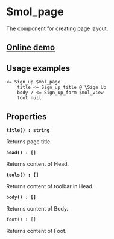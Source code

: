 # $mol_page

The component for creating page layout.

## [Online demo](http://eigenmethod.github.io/mol/#demo=mol_page)

## Usage examples

```
<= Sign_up $mol_page
	title <= Sign_up_title @ \Sign Up
	body / <= Sign_up_form $mol_view
	foot null
```

## Properties

**`title() : string`**

Returns page title.

**`head() : []`**

Returns content of Head.

**`tools() : []`**

Returns content of toolbar in Head.

**`body() : []`**

Returns content of Body.

`foot() : []`

Returns content of Foot.
